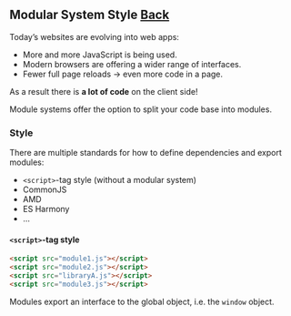 ## Modular System Style [Back](./../JavaScript.md)

Today’s websites are evolving into web apps:

- More and more JavaScript is being used.
- Modern browsers are offering a wider range of interfaces.
- Fewer full page reloads → even more code in a page.

As a result there is **a lot of code** on the client side!

Module systems offer the option to split your code base into modules.

### Style

There are multiple standards for how to define dependencies and export modules:

- `<script>`-tag style (without a modular system)
- CommonJS
- AMD
- ES Harmony
- ...

#### `<script>`-tag style

```html
<script src="module1.js"></script>
<script src="module2.js"></script>
<script src="libraryA.js"></script>
<script src="module3.js"></script>
```

Modules export an interface to the global object, i.e. the `window` object.
